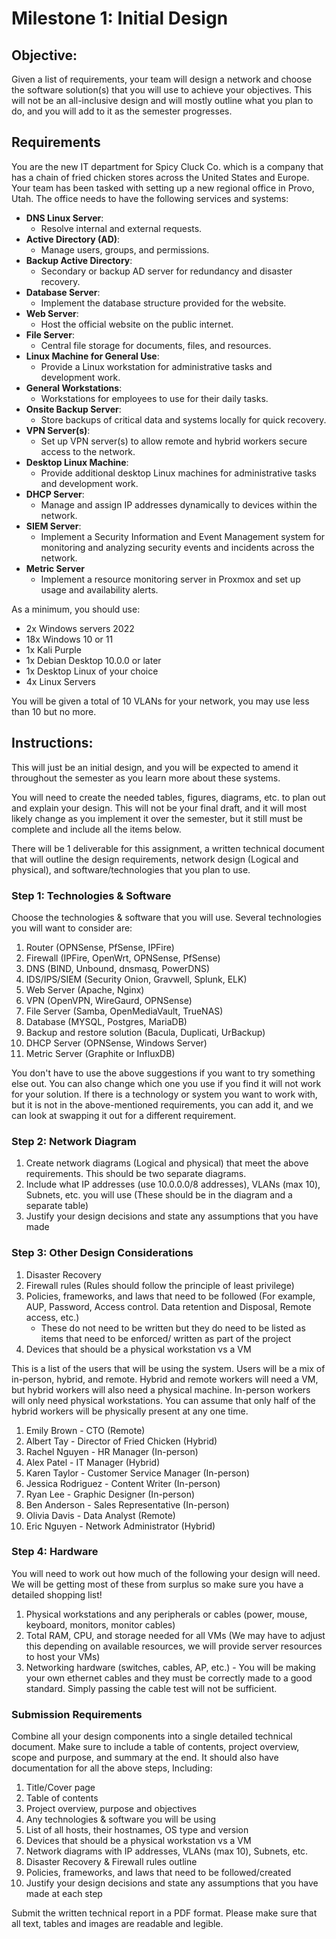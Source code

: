 # Milestone 1: Initial Design

## Objective:

Given a list of requirements, your team will design a network and choose the software solution(s) that you will use to achieve your objectives. This will not be an all-inclusive design and will mostly outline what you plan to do, and you will add to it as the semester progresses.

## Requirements

You are the new IT department for Spicy Cluck Co. which is a company that has a chain of fried chicken stores across the United States and Europe. Your team has been tasked with setting up a new regional office in Provo, Utah. The office needs to have the following services and systems:

- **DNS Linux Server**:
   - Resolve internal and external requests.
- **Active Directory (AD)**:
   - Manage users, groups, and permissions.
- **Backup Active Directory**:
   - Secondary or backup AD server for redundancy and disaster recovery.
- **Database Server**:
   - Implement the database structure provided for the website.
- **Web Server**:
   - Host the official website on the public internet.
- **File Server**:
   - Central file storage for documents, files, and resources.
- **Linux Machine for General Use**:
   - Provide a Linux workstation for administrative tasks and development work.
- **General Workstations**:
    - Workstations for employees to use for their daily tasks.
- **Onsite Backup Server**:
    - Store backups of critical data and systems locally for quick recovery.
- **VPN Server(s)**:
    - Set up VPN server(s) to allow remote and hybrid workers secure access to the network.
- **Desktop Linux Machine**:
    - Provide additional desktop Linux machines for administrative tasks and development work.
- **DHCP Server**:
   - Manage and assign IP addresses dynamically to devices within the network.
- **SIEM Server**:
   - Implement a Security Information and Event Management system for monitoring and analyzing security events and incidents across the network.
- **Metric Server**
   - Implement a resource monitoring server in Proxmox and set up usage and availability alerts.
   
As a minimum, you should use:

- 2x Windows servers 2022
- 18x Windows 10 or 11
- 1x Kali Purple
- 1x Debian Desktop 10.0.0 or later
- 1x Desktop Linux of your choice
- 4x Linux Servers

You will be given a total of 10 VLANs for your network, you may use less than 10 but no more.

## Instructions:

This will just be an initial design, and you will be expected to amend it throughout the semester as you learn more about these systems.

You will need to create the needed tables, figures, diagrams, etc. to plan out and explain your design. This will not be your final draft, and it will most likely change as you implement it over the semester, but it still must be complete and include all the items below. 

There will be 1 deliverable for this assignment, a written technical document that will outline the design requirements, network design (Logical and physical), and software/technologies that you plan to use.

### Step 1: Technologies & Software

Choose the technologies & software that you will use. Several technologies you will want to consider are:

1. Router (OPNSense, PfSense, IPFire)
1. Firewall (IPFire, OpenWrt, OPNSense, PfSense)
1. DNS (BIND, Unbound, dnsmasq, PowerDNS)
1. IDS/IPS/SIEM (Security Onion, Gravwell, Splunk, ELK)
1. Web Server (Apache, Nginx)
1. VPN (OpenVPN, WireGaurd, OPNSense)
1. File Server (Samba, OpenMediaVault, TrueNAS)
1. Database (MYSQL, Postgres, MariaDB)
1. Backup and restore solution (Bacula, Duplicati, UrBackup)
1. DHCP Server (OPNSense, Windows Server)
1. Metric Server (Graphite or InfluxDB)

You don't have to use the above suggestions if you want to try something else out. You can also change which one you use if you find it will not work for your solution. If there is a technology or system you want to work with, but it is not in the above-mentioned requirements, you can add it, and we can look at swapping it out for a different requirement. 

### Step 2: Network Diagram 

1. Create network diagrams (Logical and physical) that meet the above requirements. This should be two separate diagrams.
1. Include what IP addresses (use 10.0.0.0/8 addresses), VLANs (max 10), Subnets, etc. you will use (These should be in the diagram and a separate table)
1. Justify your design decisions and state any assumptions that you have made

### Step 3: Other Design Considerations 

1. Disaster Recovery
1. Firewall rules (Rules should follow the principle of least privilege)
1. Policies, frameworks, and laws that need to be followed (For example, AUP, Password, Access control. Data retention and Disposal, Remote access, etc.)
   - These do not need to be written but they do need to be listed as items that need to be enforced/ written as part of the project
1. Devices that should be a physical workstation vs a VM

This is a list of the users that will be using the system. Users will be a mix of in-person, hybrid, and remote. Hybrid and remote workers will need a VM, but hybrid workers will also need a physical machine. In-person workers will only need physical workstations. You can assume that only half of the hybrid workers will be physically present at any one time.

1. Emily Brown - CTO (Remote)
1. Albert Tay - Director of Fried Chicken (Hybrid)
1. Rachel Nguyen - HR Manager (In-person)
1. Alex Patel - IT Manager (Hybrid)
1. Karen Taylor - Customer Service Manager (In-person)
1. Jessica Rodriguez - Content Writer (In-person)
1. Ryan Lee - Graphic Designer (In-person)
1. Ben Anderson - Sales Representative (In-person)
1. Olivia Davis - Data Analyst (Remote)
1. Eric Nguyen - Network Administrator (Hybrid)

### Step 4: Hardware

You will need to work out how much of the following your design will need. We will be getting most of these from surplus so make sure you have a detailed shopping list!

1. Physical workstations and any peripherals or cables (power, mouse, keyboard, monitors, monitor cables)
1. Total RAM, CPU, and storage needed for all VMs (We may have to adjust this depending on available resources, we will provide server resources to host your VMs)
1. Networking hardware (switches, cables, AP, etc.) - You will be making your own ethernet cables and they must be correctly made to a good standard. Simply passing the cable test will not be sufficient.

### Submission Requirements

Combine all your design components into a single detailed technical document. Make sure to include a table of contents, project overview, scope and purpose, and summary at the end. It should also have documentation for all the above steps, Including:

1. Title/Cover page
1. Table of contents
1. Project overview, purpose and objectives
1. Any technologies & software you will be using
1. List of all hosts, their hostnames, OS type and version
1. Devices that should be a physical workstation vs a VM
1. Network diagrams with IP addresses, VLANs (max 10), Subnets, etc.
1. Disaster Recovery & Firewall rules outline
1. Policies, frameworks, and laws that need to be followed/created
1. Justify your design decisions and state any assumptions that you have made at each step

Submit the written technical report in a PDF format. Please make sure that all text, tables and images are readable and legible.


